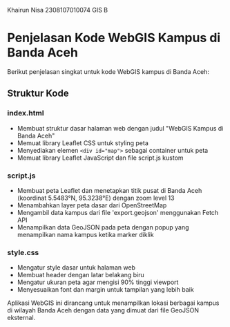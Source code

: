 Khairun Nisa
2308107010074
GIS B

# Penjelasan Kode WebGIS Kampus di Banda Aceh
Berikut penjelasan singkat untuk kode WebGIS kampus di Banda Aceh:

## Struktur Kode
### index.html
- Membuat struktur dasar halaman web dengan judul "WebGIS Kampus di Banda Aceh"
- Memuat library Leaflet CSS untuk styling peta
- Menyediakan elemen `<div id="map">` sebagai container untuk peta
- Memuat library Leaflet JavaScript dan file script.js kustom

### script.js
- Membuat peta Leaflet dan menetapkan titik pusat di Banda Aceh (koordinat 5.5483°N, 95.3238°E) dengan zoom level 13
- Menambahkan layer peta dasar dari OpenStreetMap
- Mengambil data kampus dari file 'export.geojson' menggunakan Fetch API
- Menampilkan data GeoJSON pada peta dengan popup yang menampilkan nama kampus ketika marker diklik

### style.css
- Mengatur style dasar untuk halaman web
- Membuat header dengan latar belakang biru
- Mengatur ukuran peta agar mengisi 90% tinggi viewport
- Menyesuaikan font dan margin untuk tampilan yang lebih baik

Aplikasi WebGIS ini dirancang untuk menampilkan lokasi berbagai kampus di wilayah Banda Aceh dengan data yang dimuat dari file GeoJSON eksternal.

